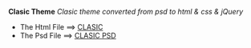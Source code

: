 **Clasic Theme**
*Clasic theme converted from psd to html & css & jQuery*
- The Html File ==> [CLASIC](http://gotravelgo.tk/clasictheme/)
- The Psd File ==> [CLASIC PSD](http://psdbooster.com/product-preview/?previewcode=1019)

